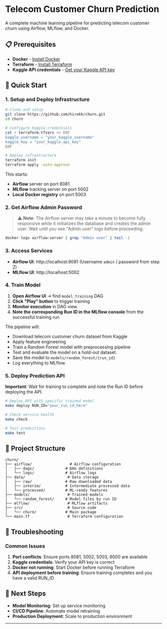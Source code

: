 # Telecom Customer Churn Prediction

A complete machine learning pipeline for predicting telecom customer churn using Airflow, MLflow, and Docker.

## 📋 Prerequisites

- **Docker** - [Install Docker](https://docs.docker.com/get-docker/)
- **Terraform** - [Install Terraform](https://developer.hashicorp.com/terraform/downloads)
- **Kaggle API credentials** - [Get your Kaggle API key](https://github.com/Kaggle/kaggle-api#api-credentials)

## 🚀 Quick Start

### 1. Setup and Deploy Infrastructure

```bash
# Clone and setup
git clone https://github.com/hirekk/churn.git
cd churn

# Configure Kaggle credentials
cat > terraform.tfvars << EOF
kaggle_username = "your_kaggle_username"
kaggle_key = "your_kaggle_api_key"
EOF

# Deploy infrastructure
terraform init
terraform apply -auto-approve
```

This starts:
- **Airflow** server on port 8081
- **MLflow** tracking server on port 5002
- **Local Docker registry** on port 5003

### 2. Get Airflow Admin Password

> ⚠️ **Note**: The Airflow server may take a minute to become fully responsive while it initializes the database and creates the admin user. Wait until you see "Admin user" logs before proceeding.

```bash
docker logs airflow-server | grep "Admin user" | tail -1
```

### 3. Access Services

- **Airflow UI**: http://localhost:8081 (Username `admin` / password from step 2)
- **MLflow UI**: http://localhost:5002

### 4. Train Model

1. **Open Airflow UI** → find `model_training` DAG
2. **Click "Play" button** to trigger training
3. **Monitor execution** in DAG view
4. **Note the corresponding Run ID in the MLflow console** from the successful training run

The pipeline will:
- Download telecom customer churn dataset from Kaggle
- Apply feature engineering
- Train a Random Forest model with preprocessing pipeline
- Test and evaluate the model on a hold-out dataset.
- Save the model to `models/random_forest/{run_id}`
- Log everything to MLflow

### 5. Deploy Prediction API

**Important**: Wait for training to complete and note the Run ID before deploying the API.

```bash
# Deploy API with specific trained model
make deploy RUN_ID="your_run_id_here"

# Check service health
make check

# Test predictions
make test
```

## 📁 Project Structure

```
churn/
├── airflow/                 # Airflow configuration
│   ├── dags/              # DAG definitions
│   └── logs/              # Airflow logs
├── data/                   # Data storage
│   ├── raw/               # Raw downloaded data
│   ├── interim/           # Intermediate processed data
│   └── processed/         # ML-ready features
├── models/                 # Trained models
│   └── random_forest/     # Model files by run ID
├── mlflow/                 # MLflow artifacts
├── src/                    # Source code
│   └── churn/             # Main package
└── main.tf                 # Terraform configuration
```


## 🚨 Troubleshooting

### Common Issues

1. **Port conflicts**: Ensure ports 8081, 5002, 5003, 8000 are available
2. **Kaggle credentials**: Verify your API key is correct
3. **Docker not running**: Start Docker before running Terraform
4. **API deployment before training**: Ensure training completes and you have a valid RUN_ID


## 🧭 Next Steps

- **Model Monitoring**: Set up service monitoring
- **CI/CD Pipeline**: Automate model retraining
- **Production Deployment**: Scale to production environment

---
